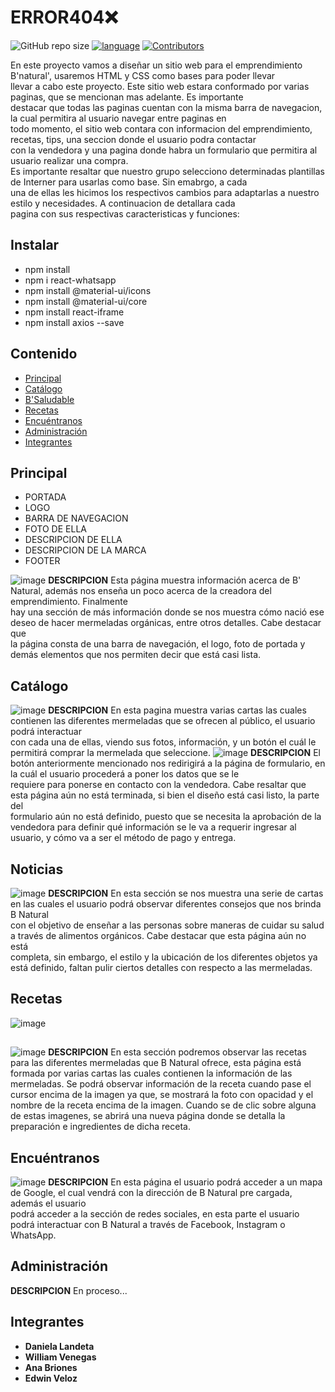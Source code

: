 # ERROR404❌

> 
![GitHub repo size](https://img.shields.io/github/repo-size/dannilandeta/project-dawm-g7)
[![language][language-shield]][language-url]
[![Contributors][contributors-shield]][contributors-url]




[language-shield]: https://img.shields.io/badge/Language-HTML-blue?style=plastic
[language-url]: https://www.java.com/es/download/
[contributors-shield]: https://img.shields.io/badge/contributors-4-success?style=plastic
[contributors-url]: https://github.com/dannilandeta/project-dawm-g7/graphs/contributors
[framework-url]: https://reactjs.org/

En este proyecto vamos a diseñar un sitio web para el emprendimiento B'natural', usaremos HTML y CSS como bases para poder llevar  
llevar a cabo este proyecto. Este sitio web estara conformado por varias paginas, que se mencionan mas adelante. Es importante  
destacar que todas las paginas cuentan con la misma barra de navegacion, la cual permitira al usuario navegar entre paginas en  
todo momento, el sitio web contara con informacion del emprendimiento, recetas, tips, una seccion donde el usuario podra contactar  
con la vendedora y una pagina donde habra un formulario que permitira al usuario realizar una compra.  
Es importante resaltar que nuestro grupo selecciono determinadas plantillas de Interner para usarlas como base. Sin emabrgo, a cada  
una de ellas les hicimos los respectivos cambios para adaptarlas a nuestro estilo y necesidades. A continuacion de detallara cada  
pagina con sus respectivas caracteristicas y funciones:

## Instalar
- npm install
- npm i react-whatsapp
- npm install @material-ui/icons
- npm install @material-ui/core
- npm install react-iframe
- npm install axios --save

## Contenido

* [Principal](#principal)
* [Catálogo](#catálogo)
* [B'Saludable](#noticias)
* [Recetas](#recetas)
* [Encuéntranos](#encuéntranos)
* [Administración](#administración)
* [Integrantes](#integrantes)

## Principal

-	PORTADA
-	LOGO
-	BARRA DE NAVEGACION
-	FOTO DE ELLA
-	DESCRIPCION DE ELLA
-	DESCRIPCION DE LA MARCA
-	FOOTER

![image](https://user-images.githubusercontent.com/54828392/122517536-c4b34a00-cfd5-11eb-8ad6-240e3852987c.png)
**DESCRIPCION** Esta página muestra información acerca de B' Natural, además nos enseña un poco acerca de la creadora del emprendimiento. Finalmente  
hay una sección de más información donde se nos muestra cómo nació ese deseo de hacer mermeladas orgánicas, entre otros detalles. Cabe destacar que  
la página consta de una barra de navegación, el logo, foto de portada y demás elementos que nos permiten decir que está casi lista.  
  
  

## Catálogo
![image](https://user-images.githubusercontent.com/54828392/122517637-e44a7280-cfd5-11eb-91dc-3f863d7abea0.png)
**DESCRIPCION** En esta pagina muestra varias cartas las cuales contienen las diferentes mermeladas que se ofrecen al público, el usuario podrá interactuar  
con cada una de ellas, viendo sus fotos, información, y un botón el cuál le permitirá comprar la mermelada que seleccione.
![image](https://user-images.githubusercontent.com/54828392/122517838-1d82e280-cfd6-11eb-8dfc-31753b02b9c4.png)
**DESCRIPCION** El botón anteriormente mencionado nos redirigirá a la página de formulario, en la cuál el usuario procederá a poner los datos que se le  
requiere para ponerse en contacto con la vendedora. Cabe resaltar que esta página aún no está terminada, si bien el diseño está casi listo, la parte del  
formulario aún no está definido, puesto que se necesita la aprobación de la vendedora para definir qué información se le va a requerir ingresar al  
usuario, y cómo va a ser el método de pago y entrega.  
  
  

## Noticias
![image](https://user-images.githubusercontent.com/54828392/122517903-2ffd1c00-cfd6-11eb-8b7e-8051a6f29ac9.png)
**DESCRIPCION** En esta sección se nos muestra una serie de cartas en las cuales el usuario podrá observar diferentes consejos que nos brinda B Natural  
con el objetivo de enseñar a las personas sobre maneras de cuidar su salud a través de alimentos orgánicos. Cabe destacar que esta página aún no está  
completa, sin embargo, el estilo y la ubicación de los diferentes objetos ya está definido, faltan pulir ciertos detalles con respecto a las mermeladas.


## Recetas
![image](https://github.com/dannilandeta/project-dawm-g7/blob/903907b78de111dd708bdbae02683cf0cdc1c4b5/recetaportada.png)
##
![image](https://github.com/dannilandeta/project-dawm-g7/blob/main/recetas2.png)
**DESCRIPCION** En esta sección podremos observar las recetas para las diferentes mermeladas que B Natural ofrece, esta página está formada por varias cartas las cuales contienen la información de las mermeladas. Se podrá observar información de la receta cuando pase el cursor encima de la imagen ya que, se mostrará la foto con opacidad y el nombre de la receta encima de la imagen. Cuando se de clic sobre alguna de estas imagenes, se abrirá una nueva página donde se detalla la preparación e ingredientes de dicha receta.



## Encuéntranos
![image](https://user-images.githubusercontent.com/54828392/122517617-ddbbfb00-cfd5-11eb-912d-d055b7c764b7.png)
**DESCRIPCION** En esta página el usuario podrá acceder a un mapa de Google, el cual vendrá con la dirección de B Natural pre cargada, además el usuario  
podrá acceder a la sección de redes sociales, en esta parte el usuario podrá interactuar con B Natural a través de Facebook, Instagram o WhatsApp.


## Administración
**DESCRIPCION** En proceso...


## Integrantes
* **Daniela Landeta**
* **William Venegas**
* **Ana Briones**
* **Edwin Veloz**


